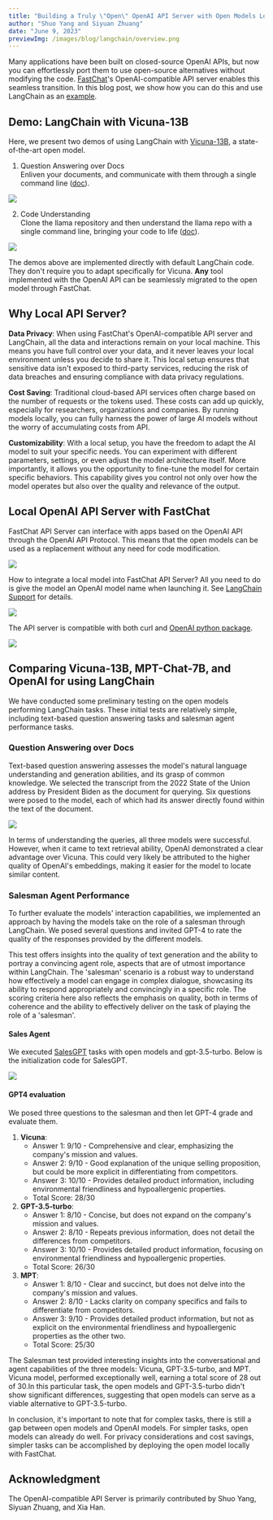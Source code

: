 ```yaml
---
title: "Building a Truly \"Open\" OpenAI API Server with Open Models Locally"
author: "Shuo Yang and Siyuan Zhuang"
date: "June 9, 2023"
previewImg: /images/blog/langchain/overview.png
---
```



Many applications have been built on closed-source OpenAI APIs, but now you can effortlessly port them to use open-source alternatives without modifying the code. [FastChat](https://github.com/lm-sys/FastChat)'s OpenAI-compatible API server enables this seamless transition.
In this blog post, we show how you can do this and use LangChain as an [example](https://github.com/lm-sys/FastChat/blob/main/docs/langchain_integration.md).


## **Demo: LangChain with Vicuna-13B**

Here, we present two demos of using LangChain with [Vicuna-13B](http://ec2-52-40-36-154.us-west-2.compute.amazonaws.com:3000/blog/2023-03-30-vicuna/), a state-of-the-art open model.

1. Question Answering over Docs  
  Enliven your documents, and communicate with them through a single command line ([doc](https://python.langchain.com/en/latest/use_cases/question_answering.html)).

<img src="/images/blog/langchain/qa_demo.png" style="display:block; margin-top: auto; margin-left: auto; margin-right: auto; margin-bottom: auto;"></img>

2. Code Understanding  
  Clone the llama repository and then understand the llama repo with a single command line, bringing your code to life ([doc](https://python.langchain.com/en/latest/use_cases/code.html)).

<img src="/images/blog/langchain/code_analysis.png" style="display:block; margin-top: auto; margin-left: auto; margin-right: auto; margin-bottom: auto;"></img>


The demos above are implemented directly with default LangChain code.
They don't require you to adapt specifically for Vicuna. **Any** tool implemented with the OpenAI API can be seamlessly migrated to the open model through FastChat.


## **Why Local API Server?**

**Data Privacy**: When using FastChat's OpenAI-compatible API server and LangChain, all the data and interactions remain on your local machine. This means you have full control over your data, and it never leaves your local environment unless you decide to share it. This local setup ensures that sensitive data isn't exposed to third-party services, reducing the risk of data breaches and ensuring compliance with data privacy regulations.

**Cost Saving**: Traditional cloud-based API services often charge based on the number of requests or the tokens used. These costs can add up quickly, especially for researchers, organizations and companies. By running models locally, you can fully harness the power of large AI models without the worry of accumulating costs from API.

**Customizability**: With a local setup, you have the freedom to adapt the AI model to suit your specific needs. You can experiment with different parameters, settings, or even adjust the model architecture itself. More importantly, it allows you the opportunity to fine-tune the model for certain specific behaviors. This capability gives you control not only over how the model operates but also over the quality and relevance of the output.

## **Local OpenAI API Server with FastChat**

FastChat API Server can interface with apps based on the OpenAI API through the OpenAI API Protocol. This means that the open models can be used as a replacement without any need for code modification.


<img src="/images/blog/langchain/overview.png" style="display:block; margin-top: auto; margin-left: auto; margin-right: auto; margin-bottom: auto;"></img>


How to integrate a local model into FastChat API Server? All you need to do is give the model an OpenAI model name when launching it. See [LangChain Support](https://github.com/lm-sys/FastChat/blob/main/docs/langchain_integration.md) for details.

<img src="/images/blog/langchain/launch_api.png" style="display:block; margin-top: auto; margin-left: auto; margin-right: auto; margin-bottom: auto;"></img>

The API server is compatible with both curl and [OpenAI python package](https://github.com/openai/openai-python).

<img src="/images/blog/langchain/curl_request.png" style="display:block; margin-top: auto; margin-left: auto; margin-right: auto; margin-bottom: auto;"></img>


## **Comparing Vicuna-13B, MPT-Chat-7B, and OpenAI for using LangChain**

We have conducted some preliminary testing on the open models performing LangChain tasks. These initial tests are relatively simple, including text-based question answering tasks and salesman agent performance tasks.


### Question Answering over Docs

 

Text-based question answering assesses the model's natural language understanding and generation abilities, and its grasp of common knowledge. We selected the transcript from the 2022 State of the Union address by President Biden as the document for querying. Six questions were posed to the model, each of which had its answer directly found within the text of the document. 


<img src="/images/blog/langchain/qa_table.png" style="display:block; margin-top: auto; margin-left: auto; margin-right: auto; margin-bottom: auto;"></img>


In terms of understanding the queries, all three models were successful. However, when it came to text retrieval ability, OpenAI demonstrated a clear advantage over Vicuna. This could very likely be attributed to the higher quality of OpenAI's embeddings, making it easier for the model to locate similar content.


### Salesman Agent Performance

To further evaluate the models' interaction capabilities, we implemented an approach by having the models take on the role of a salesman through LangChain. We posed several questions and invited GPT-4 to rate the quality of the responses provided by the different models.

This test offers insights into the quality of text generation and the ability to portray a convincing agent role, aspects that are of utmost importance within LangChain. The 'salesman' scenario is a robust way to understand how effectively a model can engage in complex dialogue, showcasing its ability to respond appropriately and convincingly in a specific role. The scoring criteria here also reflects the emphasis on quality, both in terms of coherence and the ability to effectively deliver on the task of playing the role of a 'salesman'.


#### Sales Agent

We executed [SalesGPT](https://github.com/filip-michalsky/SalesGPT) tasks with open models and gpt-3.5-turbo. Below is the initialization code for SalesGPT.

<img src="/images/blog/langchain/sales_agent.png" style="display:block; margin-top: auto; margin-left: auto; margin-right: auto; margin-bottom: auto;"></img>

#### GPT4 evaluation

We posed three questions to the salesman and then let GPT-4 grade and evaluate them.

1. **Vicuna**:
    * Answer 1: 9/10 - Comprehensive and clear, emphasizing the company's mission and values.
    * Answer 2: 9/10 - Good explanation of the unique selling proposition, but could be more explicit in differentiating from competitors.
    * Answer 3: 10/10 - Provides detailed product information, including environmental friendliness and hypoallergenic properties.
    * Total Score: 28/30
2. **GPT-3.5-turbo**:
    * Answer 1: 8/10 - Concise, but does not expand on the company's mission and values.
    * Answer 2: 8/10 - Repeats previous information, does not detail the differences from competitors.
    * Answer 3: 10/10 - Provides detailed product information, focusing on environmental friendliness and hypoallergenic properties.
    * Total Score: 26/30
3. **MPT**:
    * Answer 1: 8/10 - Clear and succinct, but does not delve into the company's mission and values.
    * Answer 2: 8/10 - Lacks clarity on company specifics and fails to differentiate from competitors.
    * Answer 3: 9/10 - Provides detailed product information, but not as explicit on the environmental friendliness and hypoallergenic properties as the other two.
    * Total Score: 25/30

The Salesman test provided interesting insights into the conversational and agent capabilities of the three models: Vicuna, GPT-3.5-turbo, and MPT. Vicuna model, performed exceptionally well, earning a total score of 28 out of 30.In this particular task, the open models and GPT-3.5-turbo didn't show significant differences, suggesting that open models can serve as a viable alternative to GPT-3.5-turbo.

In conclusion, it's important to note that for complex tasks, there is still a gap between open models and OpenAI models. For simpler tasks, open models can already do well. For privacy considerations and cost savings, simpler tasks can be accomplished by deploying the open model locally with FastChat.


## **Acknowledgment**

The OpenAI-compatible API Server is primarily contributed by Shuo Yang, Siyuan Zhuang, and Xia Han.
